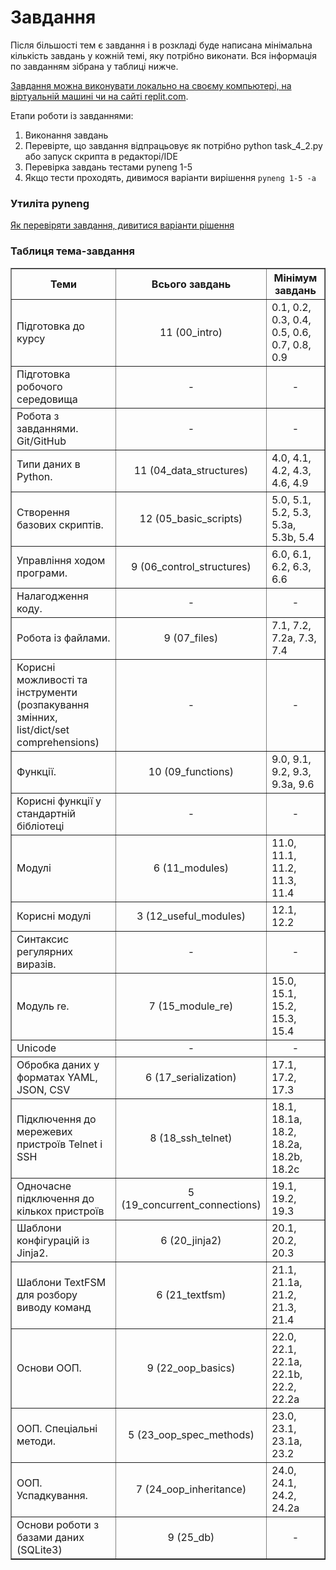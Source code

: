 # Завдання

Після більшості тем є завдання і в розкладі буде написана мінімальна кількість
завдань у кожній темі, яку потрібно виконати. Вся інформація по завданням
зібрана у таблиці нижче.

[Завдання можна виконувати локально на своєму компьютері, на віртуальній машині чи на сайті replit.com](/course/topics/02-git-github-tasks).


Етапи роботи із завданнями:

1. Виконання завдань
2. Перевірте, що завдання відпрацьовує як потрібно python task_4_2.py або запуск скрипта в редакторі/IDE
3. Перевірка завдань тестами pyneng 1-5
4. Якщо тести проходять, дивимося варіанти вирішення ``pyneng 1-5 -a``

### Утиліта pyneng

[Як перевіряти завдання, дивитися варіанти рішення](pyneng)

### Таблиця тема-завдання


<table border="1" cellpadding="4" cellspacing="0">
 <tr>
    <th align="center">Теми</th>
    <th align="center">Всього завдань</th>
    <th align="center">Мінімум завдань</th>
 </tr>
 <tr>
    <td>Підготовка до курсу</a></td>
    <td align="center">11 (00_intro)</td>
    <td>0.1, 0.2, 0.3, 0.4, 0.5, 0.6, 0.7, 0.8, 0.9</td>
 </tr>
 <tr>
    <td>Підготовка робочого середовища</a></td>
    <td align="center">-</td>
    <td align="center">-</td>
 </tr>
 <tr>
    <td>Робота з завданнями. Git/GitHub</a></td>
    <td align="center">-</td>
    <td align="center">-</td>
 </tr>
 <tr>
    <td>Типи даних в Python.</td>
    <td align="center">11 (04_data_structures)</td>
    <td>4.0, 4.1, 4.2, 4.3, 4.6, 4.9</td>
 </tr>
 <tr>
    <td>Створення базових скриптів.</td>
    <td align="center">12 (05_basic_scripts)</td>
    <td>5.0, 5.1, 5.2, 5.3, 5.3a, 5.3b, 5.4</td>
 </tr>
 <tr>
    <td>Управління ходом програми.</td>
    <td align="center">9 (06_control_structures)</td>
    <td>6.0, 6.1, 6.2, 6.3, 6.6</td>
 </tr>
 <tr>
    <td>Налагодження коду.</td>
    <td align="center">-</td>
    <td align="center">-</td>
 </tr>
 <tr>
    <td>Робота із файлами.</td>
    <td align="center">9 (07_files)</td>
    <td>7.1, 7.2, 7.2a, 7.3, 7.4</td>
 </tr>
 <tr>
    <td>Корисні можливості та інструменти (розпакування змінних, list/dict/set comprehensions)</td>
    <td align="center">-</td>
    <td align="center">-</td>
 </tr>
 <tr>
    <td>Функції.</td>
    <td align="center">10 (09_functions)</td>
    <td>9.0, 9.1, 9.2, 9.3, 9.3a, 9.6</td>
 </tr>
 <tr>
    <td>Корисні функції у стандартній бібліотеці</td>
    <td align="center">-</td>
    <td align="center">-</td>
 </tr>
 <tr>
    <td>Модулі</td>
    <td align="center">6 (11_modules)</td>
    <td>11.0, 11.1, 11.2, 11.3, 11.4</td>
 </tr>
 <tr>
    <td>Корисні модулі</td>
    <td align="center">3 (12_useful_modules)</td>
    <td>12.1, 12.2</td>
 </tr>
 <tr>
    <td>Синтаксис регулярних виразів.</td>
    <td align="center">-</td>
    <td align="center">-</td>
 </tr>
 <tr>
    <td>Модуль re.</td>
    <td align="center">7 (15_module_re)</td>
    <td>15.0, 15.1, 15.2, 15.3, 15.4</td>
 </tr>
 <tr>
    <td>Unicode</td>
    <td align="center">-</td>
    <td align="center">-</td>
 </tr>
 <tr>
    <td>Обробка даних у форматах YAML, JSON, CSV</td>
    <td align="center">6 (17_serialization)</td>
    <td>17.1, 17.2, 17.3</td>
 </tr>
 <tr>
    <td>Підключення до мережевих пристроїв Telnet і SSH</td>
    <td align="center">8 (18_ssh_telnet)</td>
    <td>18.1, 18.1a, 18.2, 18.2a, 18.2b, 18.2c</td>
 </tr>
 <tr>
    <td>Одночасне підключення до кількох пристроїв</td>
    <td align="center">5 (19_concurrent_connections)</td>
    <td>19.1, 19.2, 19.3</td>
 </tr>
 <tr>
    <td>Шаблони конфігурацій із Jinja2.</td>
    <td align="center">6 (20_jinja2)</td>
    <td>20.1, 20.2, 20.3</td>
 </tr>
 <tr>
    <td>Шаблони TextFSM для розбору виводу команд</td>
    <td align="center">6 (21_textfsm)</td>
    <td>21.1, 21.1a, 21.2, 21.3, 21.4</td>
 </tr>
 <tr>
    <td>Основи ООП.</td>
    <td align="center">9 (22_oop_basics)</td>
    <td>22.0, 22.1, 22.1a, 22.1b, 22.2, 22.2a</td>
 </tr> 
 <tr>
    <td>ООП. Спеціальні методи.</td>
    <td align="center">5 (23_oop_spec_methods)</td>
    <td>23.0, 23.1, 23.1a, 23.2</td>
 </tr> 
 <tr>
    <td>ООП. Успадкування.</td>
    <td align="center">7 (24_oop_inheritance)</td>
    <td>24.0, 24.1, 24.2, 24.2a</td>
 </tr> 
 <tr>
    <td>Основи роботи з базами даних (SQLite3)</td>
    <td align="center">9 (25_db)</td>
    <td align="center">-</td>
 </tr> 
</table>

